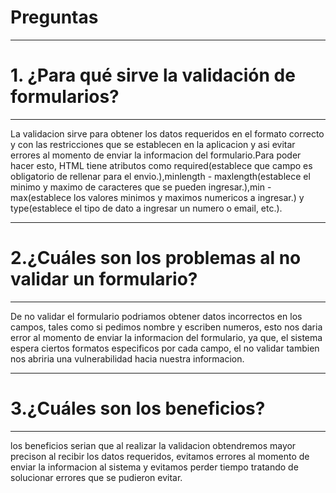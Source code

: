 # Preguntas
***
# 1. ¿Para qué sirve la validación de formularios?
***
La validacion sirve para obtener los datos requeridos en el formato correcto y con las restricciones que se establecen en la aplicacion y asi evitar errores al momento de enviar la informacion del formulario.Para poder hacer esto, HTML tiene atributos como required(establece que campo es obligatorio de rellenar para el envio.),minlength - maxlength(establece el minimo y maximo de caracteres que se pueden ingresar.),min - max(establece los valores minimos y maximos numericos a ingresar.) y type(establece el tipo de dato a ingresar un numero o email, etc.).

***

# 2.¿Cuáles son los problemas al no validar un formulario?
***
De no validar el formulario podriamos obtener datos incorrectos en los campos, tales como si pedimos nombre y escriben numeros, esto nos daria error al momento de enviar la informacion del formulario, ya que, el sistema espera ciertos formatos especificos por cada campo, el no validar tambien nos abriria una vulnerabilidad hacia nuestra informacion.
***
# 3.¿Cuáles son los beneficios?
***
los beneficios serian que al realizar la validacion obtendremos mayor precison al recibir los datos requeridos, evitamos errores al momento de enviar la informacion al sistema y evitamos perder tiempo tratando de solucionar errores que se pudieron evitar.